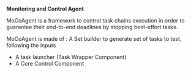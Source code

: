 **Monitoring and Control Agent**

MoCoAgent is a framework to control task chains execution in order to guarantee 
their end-to-end deadlines by stopping best-effort tasks.

MoCoAgent is made of : 
A Set builder to generate set of tasks to test, following the inputs
- A task launcher (Task Wrapper Component)
- A Core Control Component
